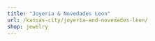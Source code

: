 ```yaml
---
title: "Joyeria & Novedades Leon"
url: /kansas-city/joyeria-and-novedades-leon/
shop: jewelry
---
```

